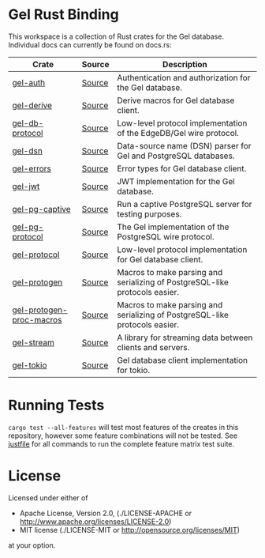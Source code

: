 Gel Rust Binding
===================

This workspace is a collection of Rust crates for the Gel database. Individual
docs can currently be found on docs.rs:

| Crate | Source | Description |
|-------|--------|-------------|
| [gel-auth](https://docs.rs/gel-auth) | [Source](./gel-auth) | Authentication and authorization for the Gel database. |
| [gel-derive](https://docs.rs/gel-derive) | [Source](./gel-derive) | Derive macros for Gel database client. |
| [gel-db-protocol](https://docs.rs/gel-db-protocol) | [Source](./gel-db-protocol) | Low-level protocol implementation of the EdgeDB/Gel wire protocol. |
| [gel-dsn](https://docs.rs/gel-dsn) | [Source](./gel-dsn) | Data-source name (DSN) parser for Gel and PostgreSQL databases. |
| [gel-errors](https://docs.rs/gel-errors) | [Source](./gel-errors) | Error types for Gel database client. |
| [gel-jwt](https://docs.rs/gel-jwt) | [Source](./gel-jwt) | JWT implementation for the Gel database. |
| [gel-pg-captive](https://docs.rs/gel-pg-captive) | [Source](./gel-pg-captive) | Run a captive PostgreSQL server for testing purposes. |
| [gel-pg-protocol](https://docs.rs/gel-pg-protocol) | [Source](./gel-pg-protocol) | The Gel implementation of the PostgreSQL wire protocol. |
| [gel-protocol](https://docs.rs/gel-protocol) | [Source](./gel-protocol) | Low-level protocol implementation for Gel database client. |
| [gel-protogen](https://docs.rs/gel-protogen) | [Source](./gel-protogen) | Macros to make parsing and serializing of PostgreSQL-like protocols easier. |
| [gel-protogen-proc-macros](https://docs.rs/gel-protogen-proc-macros) | [Source](./gel-protogen-proc-macros) | Macros to make parsing and serializing of PostgreSQL-like protocols easier. |
| [gel-stream](https://docs.rs/gel-stream) | [Source](./gel-stream) | A library for streaming data between clients and servers. |
| [gel-tokio](https://docs.rs/gel-tokio) | [Source](./gel-tokio) | Gel database client implementation for tokio. |

Running Tests
=============

`cargo test --all-features` will test most features of the creates in this
repository, however some feature combinations will not be tested. See
[justfile](./justfile) for all commands to run the complete feature matrix test
suite.

License
=======

Licensed under either of

* Apache License, Version 2.0,
  (./LICENSE-APACHE or http://www.apache.org/licenses/LICENSE-2.0)
* MIT license (./LICENSE-MIT or http://opensource.org/licenses/MIT)

at your option.
